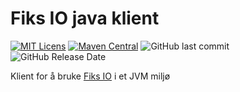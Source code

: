 # Fiks IO java klient
[![MIT Licens](https://img.shields.io/badge/license-MIT-blue.svg)](https://github.com/ks-no/fiks-io-klient-java/blob/master/LICENSE)
[![Maven Central](https://img.shields.io/maven-central/v/no.ks.fiks/svarinn2-klient-java.svg)](https://search.maven.org/search?q=g:no.ks.fiks%20a:svarinn2-klient-java)
![GitHub last commit](https://img.shields.io/github/last-commit/ks-no/fiks-io-klient-java.svg)
![GitHub Release Date](https://img.shields.io/github/release-date/ks-no/fiks-io-klient-java.svg)

Klient for å bruke [Fiks IO](//ks-no.github.io/fiks-platform/tjenester_under_utvikling/fiksio/) i et JVM miljø
